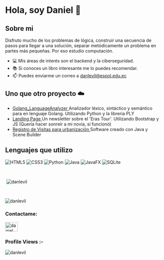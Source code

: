 <!--<img width=100% src="https://capsule-render.vercel.app/api?type=waving&color=7B68EE&height=120&section=header"/>-->

<h1>Hola, soy Daniel 🎴</h1>

## Sobre mi
 <p> Disfruto mucho de los problemas de lógica, construir una secuencia de pasos para llegar a una solución, separar metódicamente un problema en partes más pequeñas. Por eso estudio computación. </p>

- 💻 Mis áreas de interés son el backend y la ciberseguridad.
- 📚 Si conoces un libro interesante me lo puedes recomendar.
- 📫 Puedes enviarme un correo a  danlevil@espol.edu.ec

## Uno que otro proyecto ☁️
<ul>
  <li><a href="https://github.com/danlevil/Golang_LanguageAnalyzer">Golang_LanguageAnalyzer </a> Analizador léxico, sintáctico y semántico para en lenguaje Golang. Utilizando Python y la libreria PLY</li>
  <li><a href="https://github.com/danlevil/landing">Landing Page  </a>Un newsletter sobre el 'Eras Tour'. Utilizando Bootstrap y JS (Quería hacer sonreir a mi novia, sí funcionó)</li>
  <li><a href="https://github.com/danlevil/ED-G10-PROYECTO">Registro de Visitas para urbanización  </a> Software creado con Java y Scene Builder</li>
</ul>

## Lenguajes que utilizo
![HTML5](https://img.shields.io/badge/html5-%23E34F26.svg?style=for-the-badge&logo=html5&logoColor=white)
![CSS3](https://img.shields.io/badge/css3-%231572B6.svg?style=for-the-badge&logo=css3&logoColor=white)
![Python](https://img.shields.io/badge/python-3670A0?style=for-the-badge&logo=python&logoColor=ffdd54)
![Java](https://img.shields.io/badge/java-%23ED8B00.svg?style=for-the-badge&logo=openjdk&logoColor=white)
![JavaFX](https://img.shields.io/badge/javafx-%23FF0000.svg?style=for-the-badge&logo=javafx&logoColor=white)
![SQLite](https://img.shields.io/badge/sqlite-%2307405e.svg?style=for-the-badge&logo=sqlite&logoColor=white)

<br>

<p>&nbsp;<img align="center" src="https://github-readme-stats.vercel.app/api?username=danlevil&show_icons=true&locale=en&bg_color=0d1117&text_color=ffffff&repo=convoychat"
    alt="danlevil" /></p>

<br>

<p><img align="center" src="https://github-readme-streak-stats.herokuapp.com/?user=danlevil&theme=dark&background=0d1117&date_format=M%20j%5B%2C%20Y%5D" alt="danlevil" /></p>
      

<h3 align="left">Contactame:</h3>
<p align="left">
<a href="https://www.instagram.com/daniel_villamar16/" target="blank"><img align="center" src="https://raw.githubusercontent.com/rahuldkjain/github-profile-readme-generator/master/src/images/icons/Social/instagram.svg" alt="daniel_villamar16" height="30" width="40" /></a>
</p>

<p align="right"> <h3>Profile Views :-</h3> <img src="https://komarev.com/ghpvc/?username=danlevil-pw&label=Profile%20views&color=0e75b6&style=flat"
    alt="danlevil" /> 
</p>

<!--<img width=100% src="https://capsule-render.vercel.app/api?type=waving&color=7B68EE&height=120&section=header"/>-->

